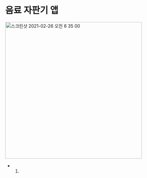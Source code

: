 # 음료 자판기 앱

<img width="432" alt="스크린샷 2021-02-26 오전 6 35 00" src="https://user-images.githubusercontent.com/60323625/109221565-dc837a00-77fc-11eb-8fd7-119081357134.png">

* 1. 
